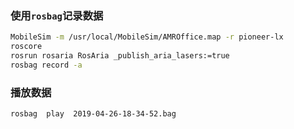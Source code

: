 ### 使用`rosbag`记录数据

```bash
MobileSim -m /usr/local/MobileSim/AMROffice.map -r pioneer-lx
roscore
rosrun rosaria RosAria _publish_aria_lasers:=true
rosbag record -a
```

### 播放数据

```bash
rosbag  play  2019-04-26-18-34-52.bag
```
